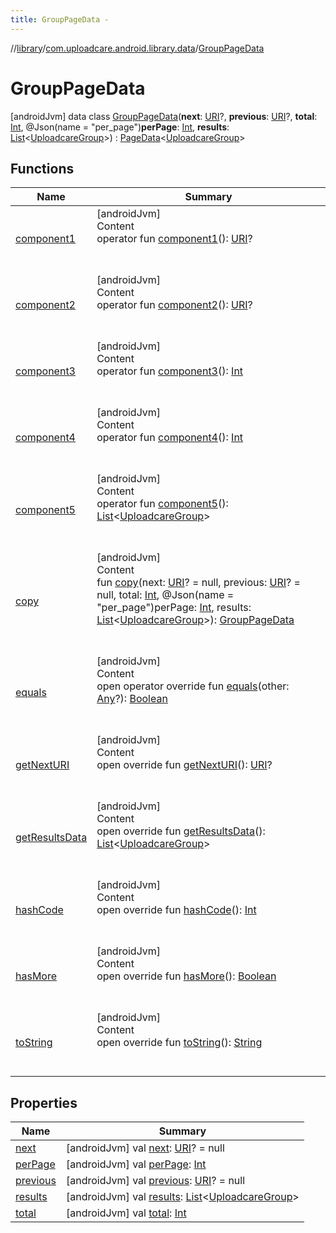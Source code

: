 ```yaml
---
title: GroupPageData -
---
```

//[library](../../index.md)/[com.uploadcare.android.library.data](../index.md)/[GroupPageData](index.md)



# GroupPageData  
 [androidJvm] data class [GroupPageData](index.md)(**next**: [URI](https://developer.android.com/reference/kotlin/java/net/URI.html)?, **previous**: [URI](https://developer.android.com/reference/kotlin/java/net/URI.html)?, **total**: [Int](https://kotlinlang.org/api/latest/jvm/stdlib/kotlin/-int/index.html), @Json(name = "per_page")**perPage**: [Int](https://kotlinlang.org/api/latest/jvm/stdlib/kotlin/-int/index.html), **results**: [List](https://kotlinlang.org/api/latest/jvm/stdlib/kotlin.collections/-list/index.html)<[UploadcareGroup](../../com.uploadcare.android.library.api/-uploadcare-group/index.md)>) : [PageData](../-page-data/index.md)<[UploadcareGroup](../../com.uploadcare.android.library.api/-uploadcare-group/index.md)>    


## Functions  
  
|  Name|  Summary| 
|---|---|
| <a name="com.uploadcare.android.library.data/GroupPageData/component1/#/PointingToDeclaration/"></a>[component1](component1.md)| <a name="com.uploadcare.android.library.data/GroupPageData/component1/#/PointingToDeclaration/"></a>[androidJvm]  <br>Content  <br>operator fun [component1](component1.md)(): [URI](https://developer.android.com/reference/kotlin/java/net/URI.html)?  <br><br><br>
| <a name="com.uploadcare.android.library.data/GroupPageData/component2/#/PointingToDeclaration/"></a>[component2](component2.md)| <a name="com.uploadcare.android.library.data/GroupPageData/component2/#/PointingToDeclaration/"></a>[androidJvm]  <br>Content  <br>operator fun [component2](component2.md)(): [URI](https://developer.android.com/reference/kotlin/java/net/URI.html)?  <br><br><br>
| <a name="com.uploadcare.android.library.data/GroupPageData/component3/#/PointingToDeclaration/"></a>[component3](component3.md)| <a name="com.uploadcare.android.library.data/GroupPageData/component3/#/PointingToDeclaration/"></a>[androidJvm]  <br>Content  <br>operator fun [component3](component3.md)(): [Int](https://kotlinlang.org/api/latest/jvm/stdlib/kotlin/-int/index.html)  <br><br><br>
| <a name="com.uploadcare.android.library.data/GroupPageData/component4/#/PointingToDeclaration/"></a>[component4](component4.md)| <a name="com.uploadcare.android.library.data/GroupPageData/component4/#/PointingToDeclaration/"></a>[androidJvm]  <br>Content  <br>operator fun [component4](component4.md)(): [Int](https://kotlinlang.org/api/latest/jvm/stdlib/kotlin/-int/index.html)  <br><br><br>
| <a name="com.uploadcare.android.library.data/GroupPageData/component5/#/PointingToDeclaration/"></a>[component5](component5.md)| <a name="com.uploadcare.android.library.data/GroupPageData/component5/#/PointingToDeclaration/"></a>[androidJvm]  <br>Content  <br>operator fun [component5](component5.md)(): [List](https://kotlinlang.org/api/latest/jvm/stdlib/kotlin.collections/-list/index.html)<[UploadcareGroup](../../com.uploadcare.android.library.api/-uploadcare-group/index.md)>  <br><br><br>
| <a name="com.uploadcare.android.library.data/GroupPageData/copy/#java.net.URI?#java.net.URI?#kotlin.Int#kotlin.Int#kotlin.collections.List[com.uploadcare.android.library.api.UploadcareGroup]/PointingToDeclaration/"></a>[copy](copy.md)| <a name="com.uploadcare.android.library.data/GroupPageData/copy/#java.net.URI?#java.net.URI?#kotlin.Int#kotlin.Int#kotlin.collections.List[com.uploadcare.android.library.api.UploadcareGroup]/PointingToDeclaration/"></a>[androidJvm]  <br>Content  <br>fun [copy](copy.md)(next: [URI](https://developer.android.com/reference/kotlin/java/net/URI.html)? = null, previous: [URI](https://developer.android.com/reference/kotlin/java/net/URI.html)? = null, total: [Int](https://kotlinlang.org/api/latest/jvm/stdlib/kotlin/-int/index.html), @Json(name = "per_page")perPage: [Int](https://kotlinlang.org/api/latest/jvm/stdlib/kotlin/-int/index.html), results: [List](https://kotlinlang.org/api/latest/jvm/stdlib/kotlin.collections/-list/index.html)<[UploadcareGroup](../../com.uploadcare.android.library.api/-uploadcare-group/index.md)>): [GroupPageData](index.md)  <br><br><br>
| <a name="kotlin/Any/equals/#kotlin.Any?/PointingToDeclaration/"></a>[equals](../../com.uploadcare.android.library.utils/-moshi-adapter/index.md#%5Bkotlin%2FAny%2Fequals%2F%23kotlin.Any%3F%2FPointingToDeclaration%2F%5D%2FFunctions%2F2103969333)| <a name="kotlin/Any/equals/#kotlin.Any?/PointingToDeclaration/"></a>[androidJvm]  <br>Content  <br>open operator override fun [equals](../../com.uploadcare.android.library.utils/-moshi-adapter/index.md#%5Bkotlin%2FAny%2Fequals%2F%23kotlin.Any%3F%2FPointingToDeclaration%2F%5D%2FFunctions%2F2103969333)(other: [Any](https://kotlinlang.org/api/latest/jvm/stdlib/kotlin/-any/index.html)?): [Boolean](https://kotlinlang.org/api/latest/jvm/stdlib/kotlin/-boolean/index.html)  <br><br><br>
| <a name="com.uploadcare.android.library.data/GroupPageData/getNextURI/#/PointingToDeclaration/"></a>[getNextURI](get-next-u-r-i.md)| <a name="com.uploadcare.android.library.data/GroupPageData/getNextURI/#/PointingToDeclaration/"></a>[androidJvm]  <br>Content  <br>open override fun [getNextURI](get-next-u-r-i.md)(): [URI](https://developer.android.com/reference/kotlin/java/net/URI.html)?  <br><br><br>
| <a name="com.uploadcare.android.library.data/GroupPageData/getResultsData/#/PointingToDeclaration/"></a>[getResultsData](get-results-data.md)| <a name="com.uploadcare.android.library.data/GroupPageData/getResultsData/#/PointingToDeclaration/"></a>[androidJvm]  <br>Content  <br>open override fun [getResultsData](get-results-data.md)(): [List](https://kotlinlang.org/api/latest/jvm/stdlib/kotlin.collections/-list/index.html)<[UploadcareGroup](../../com.uploadcare.android.library.api/-uploadcare-group/index.md)>  <br><br><br>
| <a name="kotlin/Any/hashCode/#/PointingToDeclaration/"></a>[hashCode](../../com.uploadcare.android.library.utils/-moshi-adapter/index.md#%5Bkotlin%2FAny%2FhashCode%2F%23%2FPointingToDeclaration%2F%5D%2FFunctions%2F2103969333)| <a name="kotlin/Any/hashCode/#/PointingToDeclaration/"></a>[androidJvm]  <br>Content  <br>open override fun [hashCode](../../com.uploadcare.android.library.utils/-moshi-adapter/index.md#%5Bkotlin%2FAny%2FhashCode%2F%23%2FPointingToDeclaration%2F%5D%2FFunctions%2F2103969333)(): [Int](https://kotlinlang.org/api/latest/jvm/stdlib/kotlin/-int/index.html)  <br><br><br>
| <a name="com.uploadcare.android.library.data/GroupPageData/hasMore/#/PointingToDeclaration/"></a>[hasMore](has-more.md)| <a name="com.uploadcare.android.library.data/GroupPageData/hasMore/#/PointingToDeclaration/"></a>[androidJvm]  <br>Content  <br>open override fun [hasMore](has-more.md)(): [Boolean](https://kotlinlang.org/api/latest/jvm/stdlib/kotlin/-boolean/index.html)  <br><br><br>
| <a name="kotlin/Any/toString/#/PointingToDeclaration/"></a>[toString](../../com.uploadcare.android.library.utils/-moshi-adapter/index.md#%5Bkotlin%2FAny%2FtoString%2F%23%2FPointingToDeclaration%2F%5D%2FFunctions%2F2103969333)| <a name="kotlin/Any/toString/#/PointingToDeclaration/"></a>[androidJvm]  <br>Content  <br>open override fun [toString](../../com.uploadcare.android.library.utils/-moshi-adapter/index.md#%5Bkotlin%2FAny%2FtoString%2F%23%2FPointingToDeclaration%2F%5D%2FFunctions%2F2103969333)(): [String](https://kotlinlang.org/api/latest/jvm/stdlib/kotlin/-string/index.html)  <br><br><br>


## Properties  
  
|  Name|  Summary| 
|---|---|
| <a name="com.uploadcare.android.library.data/GroupPageData/next/#/PointingToDeclaration/"></a>[next](next.md)| <a name="com.uploadcare.android.library.data/GroupPageData/next/#/PointingToDeclaration/"></a> [androidJvm] val [next](next.md): [URI](https://developer.android.com/reference/kotlin/java/net/URI.html)? = null   <br>
| <a name="com.uploadcare.android.library.data/GroupPageData/perPage/#/PointingToDeclaration/"></a>[perPage](per-page.md)| <a name="com.uploadcare.android.library.data/GroupPageData/perPage/#/PointingToDeclaration/"></a> [androidJvm] val [perPage](per-page.md): [Int](https://kotlinlang.org/api/latest/jvm/stdlib/kotlin/-int/index.html)   <br>
| <a name="com.uploadcare.android.library.data/GroupPageData/previous/#/PointingToDeclaration/"></a>[previous](previous.md)| <a name="com.uploadcare.android.library.data/GroupPageData/previous/#/PointingToDeclaration/"></a> [androidJvm] val [previous](previous.md): [URI](https://developer.android.com/reference/kotlin/java/net/URI.html)? = null   <br>
| <a name="com.uploadcare.android.library.data/GroupPageData/results/#/PointingToDeclaration/"></a>[results](results.md)| <a name="com.uploadcare.android.library.data/GroupPageData/results/#/PointingToDeclaration/"></a> [androidJvm] val [results](results.md): [List](https://kotlinlang.org/api/latest/jvm/stdlib/kotlin.collections/-list/index.html)<[UploadcareGroup](../../com.uploadcare.android.library.api/-uploadcare-group/index.md)>   <br>
| <a name="com.uploadcare.android.library.data/GroupPageData/total/#/PointingToDeclaration/"></a>[total](total.md)| <a name="com.uploadcare.android.library.data/GroupPageData/total/#/PointingToDeclaration/"></a> [androidJvm] val [total](total.md): [Int](https://kotlinlang.org/api/latest/jvm/stdlib/kotlin/-int/index.html)   <br>

